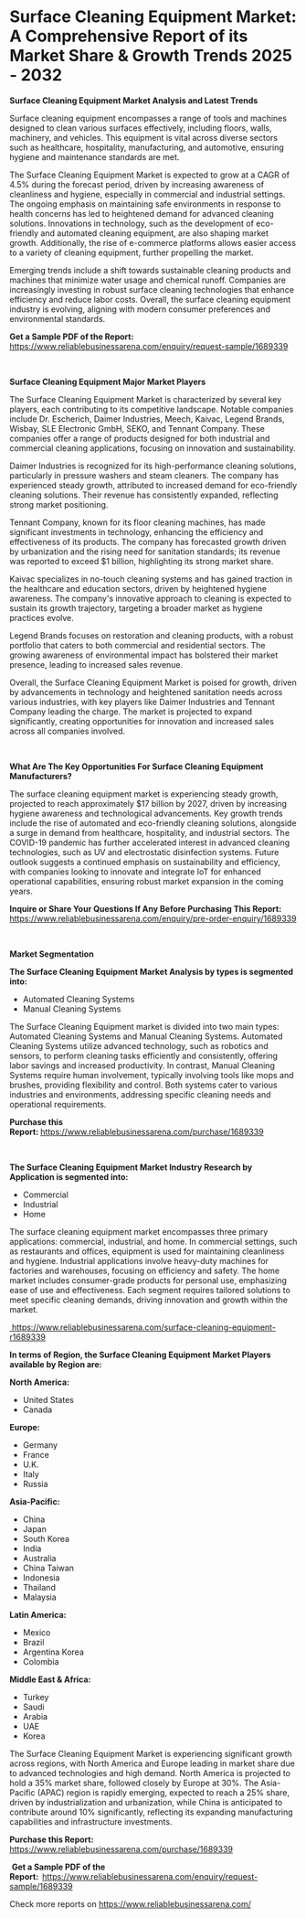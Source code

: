 <p><h1>Surface Cleaning Equipment Market: A Comprehensive Report of its Market Share & Growth Trends 2025 - 2032</h1></p><p><strong>Surface Cleaning Equipment Market Analysis and Latest Trends</strong></p>
<p><p>Surface cleaning equipment encompasses a range of tools and machines designed to clean various surfaces effectively, including floors, walls, machinery, and vehicles. This equipment is vital across diverse sectors such as healthcare, hospitality, manufacturing, and automotive, ensuring hygiene and maintenance standards are met.</p><p>The Surface Cleaning Equipment Market is expected to grow at a CAGR of 4.5% during the forecast period, driven by increasing awareness of cleanliness and hygiene, especially in commercial and industrial settings. The ongoing emphasis on maintaining safe environments in response to health concerns has led to heightened demand for advanced cleaning solutions. Innovations in technology, such as the development of eco-friendly and automated cleaning equipment, are also shaping market growth. Additionally, the rise of e-commerce platforms allows easier access to a variety of cleaning equipment, further propelling the market. </p><p>Emerging trends include a shift towards sustainable cleaning products and machines that minimize water usage and chemical runoff. Companies are increasingly investing in robust surface cleaning technologies that enhance efficiency and reduce labor costs. Overall, the surface cleaning equipment industry is evolving, aligning with modern consumer preferences and environmental standards.</p></p>
<p><strong>Get a Sample PDF of the Report:&nbsp;</strong> <a href="https://www.reliablebusinessarena.com/enquiry/request-sample/1689339?utm_campaign=2112&utm_medium=2&utm_source=Github&utm_content=ia&utm_term=19022025&utm_id=surface-cleaning-equipment">https://www.reliablebusinessarena.com/enquiry/request-sample/1689339</a></p>
<p>&nbsp;</p>
<p><strong>Surface Cleaning Equipment Major Market Players</strong></p>
<p><p>The Surface Cleaning Equipment Market is characterized by several key players, each contributing to its competitive landscape. Notable companies include Dr. Escherich, Daimer Industries, Meech, Kaivac, Legend Brands, Wisbay, SLE Electronic GmbH, SEKO, and Tennant Company. These companies offer a range of products designed for both industrial and commercial cleaning applications, focusing on innovation and sustainability.</p><p>Daimer Industries is recognized for its high-performance cleaning solutions, particularly in pressure washers and steam cleaners. The company has experienced steady growth, attributed to increased demand for eco-friendly cleaning solutions. Their revenue has consistently expanded, reflecting strong market positioning.</p><p>Tennant Company, known for its floor cleaning machines, has made significant investments in technology, enhancing the efficiency and effectiveness of its products. The company has forecasted growth driven by urbanization and the rising need for sanitation standards; its revenue was reported to exceed $1 billion, highlighting its strong market share.</p><p>Kaivac specializes in no-touch cleaning systems and has gained traction in the healthcare and education sectors, driven by heightened hygiene awareness. The company's innovative approach to cleaning is expected to sustain its growth trajectory, targeting a broader market as hygiene practices evolve.</p><p>Legend Brands focuses on restoration and cleaning products, with a robust portfolio that caters to both commercial and residential sectors. The growing awareness of environmental impact has bolstered their market presence, leading to increased sales revenue.</p><p>Overall, the Surface Cleaning Equipment Market is poised for growth, driven by advancements in technology and heightened sanitation needs across various industries, with key players like Daimer Industries and Tennant Company leading the charge. The market is projected to expand significantly, creating opportunities for innovation and increased sales across all companies involved.</p></p>
<p>&nbsp;</p>
<p><strong>What Are The Key Opportunities For Surface Cleaning Equipment Manufacturers?</strong></p>
<p><p>The surface cleaning equipment market is experiencing steady growth, projected to reach approximately $17 billion by 2027, driven by increasing hygiene awareness and technological advancements. Key growth trends include the rise of automated and eco-friendly cleaning solutions, alongside a surge in demand from healthcare, hospitality, and industrial sectors. The COVID-19 pandemic has further accelerated interest in advanced cleaning technologies, such as UV and electrostatic disinfection systems. Future outlook suggests a continued emphasis on sustainability and efficiency, with companies looking to innovate and integrate IoT for enhanced operational capabilities, ensuring robust market expansion in the coming years.</p></p>
<p><strong>Inquire or Share Your Questions If Any Before Purchasing This Report:</strong> <a href="https://www.reliablebusinessarena.com/enquiry/pre-order-enquiry/1689339?utm_campaign=2112&utm_medium=2&utm_source=Github&utm_content=ia&utm_term=19022025&utm_id=surface-cleaning-equipment">https://www.reliablebusinessarena.com/enquiry/pre-order-enquiry/1689339</a></p>
<p>&nbsp;</p>
<p><strong>Market Segmentation</strong></p>
<p><strong>The Surface Cleaning Equipment Market Analysis by types is segmented into:</strong></p>
<p><ul><li>Automated Cleaning Systems</li><li>Manual Cleaning Systems</li></ul></p>
<p><p>The Surface Cleaning Equipment market is divided into two main types: Automated Cleaning Systems and Manual Cleaning Systems. Automated Cleaning Systems utilize advanced technology, such as robotics and sensors, to perform cleaning tasks efficiently and consistently, offering labor savings and increased productivity. In contrast, Manual Cleaning Systems require human involvement, typically involving tools like mops and brushes, providing flexibility and control. Both systems cater to various industries and environments, addressing specific cleaning needs and operational requirements.</p></p>
<p><strong>Purchase this Report:&nbsp;</strong><a href="https://www.reliablebusinessarena.com/purchase/1689339?utm_campaign=2112&utm_medium=2&utm_source=Github&utm_content=ia&utm_term=19022025&utm_id=surface-cleaning-equipment">https://www.reliablebusinessarena.com/purchase/1689339</a></p>
<p>&nbsp;</p>
<p><strong>The Surface Cleaning Equipment Market Industry Research by Application is segmented into:</strong></p>
<p><ul><li>Commercial</li><li>Industrial</li><li>Home</li></ul></p>
<p><p>The surface cleaning equipment market encompasses three primary applications: commercial, industrial, and home. In commercial settings, such as restaurants and offices, equipment is used for maintaining cleanliness and hygiene. Industrial applications involve heavy-duty machines for factories and warehouses, focusing on efficiency and safety. The home market includes consumer-grade products for personal use, emphasizing ease of use and effectiveness. Each segment requires tailored solutions to meet specific cleaning demands, driving innovation and growth within the market.</p></p>
<p><a href="https://www.reliablebusinessarena.com/surface-cleaning-equipment-r1689339?utm_campaign=2112&utm_medium=2&utm_source=Github&utm_content=ia&utm_term=19022025&utm_id=surface-cleaning-equipment">&nbsp;https://www.reliablebusinessarena.com/surface-cleaning-equipment-r1689339</a></p>
<p><strong>In terms of Region, the Surface Cleaning Equipment Market Players available by Region are:</strong></p>
<p>
    <p> <strong> North America: </strong>
        <ul>
            <li>United States</li>
            <li>Canada</li>
        </ul>
        </p> 
    <p> <strong> Europe: </strong>
        <ul>
            <li>Germany</li>
            <li>France</li>
            <li>U.K.</li>
            <li>Italy</li>
            <li>Russia</li>
        </ul>
        </p> 
    <p> <strong> Asia-Pacific: </strong>
        <ul>
            <li>China</li>
            <li>Japan</li>
            <li>South Korea</li>
            <li>India</li>
            <li>Australia</li>
            <li>China Taiwan</li>
            <li>Indonesia</li>
            <li>Thailand</li>
            <li>Malaysia</li>
        </ul>
        </p> 
    <p> <strong> Latin America: </strong>
        <ul>
            <li>Mexico</li>
            <li>Brazil</li>
            <li>Argentina Korea</li>
            <li>Colombia</li>
        </ul>
        </p> 
    <p> <strong> Middle East & Africa: </strong>
        <ul>
            <li>Turkey</li>
            <li>Saudi</li>
            <li>Arabia</li>
            <li>UAE</li>
            <li>Korea</li>
        </ul>
    </p>
    </p>
<p><p>The Surface Cleaning Equipment Market is experiencing significant growth across regions, with North America and Europe leading in market share due to advanced technologies and high demand. North America is projected to hold a 35% market share, followed closely by Europe at 30%. The Asia-Pacific (APAC) region is rapidly emerging, expected to reach a 25% share, driven by industrialization and urbanization, while China is anticipated to contribute around 10% significantly, reflecting its expanding manufacturing capabilities and infrastructure investments.</p></p>
<p><strong>Purchase this Report: </strong><a href="https://www.reliablebusinessarena.com/purchase/1689339?utm_campaign=2112&utm_medium=2&utm_source=Github&utm_content=ia&utm_term=19022025&utm_id=surface-cleaning-equipment">https://www.reliablebusinessarena.com/purchase/1689339</a></p>
<p>&nbsp;<strong>Get a Sample PDF of the Report:&nbsp;&nbsp;</strong><a href="https://www.reliablebusinessarena.com/enquiry/request-sample/1689339?utm_campaign=2112&utm_medium=2&utm_source=Github&utm_content=ia&utm_term=19022025&utm_id=surface-cleaning-equipment">https://www.reliablebusinessarena.com/enquiry/request-sample/1689339</a></p>
<p><strong></strong></p>
<p>Check more reports on <a href="https://www.reliablebusinessarena.com/?utm_campaign=2112&utm_medium=2&utm_source=Github&utm_content=ia&utm_term=19022025&utm_id=surface-cleaning-equipment">https://www.reliablebusinessarena.com/</a></p>